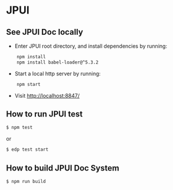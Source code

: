 # JPUI
## See JPUI Doc locally

* Enter JPUI root directory, and install dependencies by running:

```bash
    npm install
    npm install babel-loader@^5.3.2
```

* Start a local http server by running:

```bash
    npm start
```

* Visit [http://localhost:8847/](http://localhost:8847/)

## How to run JPUI test

```bash
$ npm test
```
or
```bash
$ edp test start
```

## How to build JPUI Doc System

```bash
$ npm run build
```
